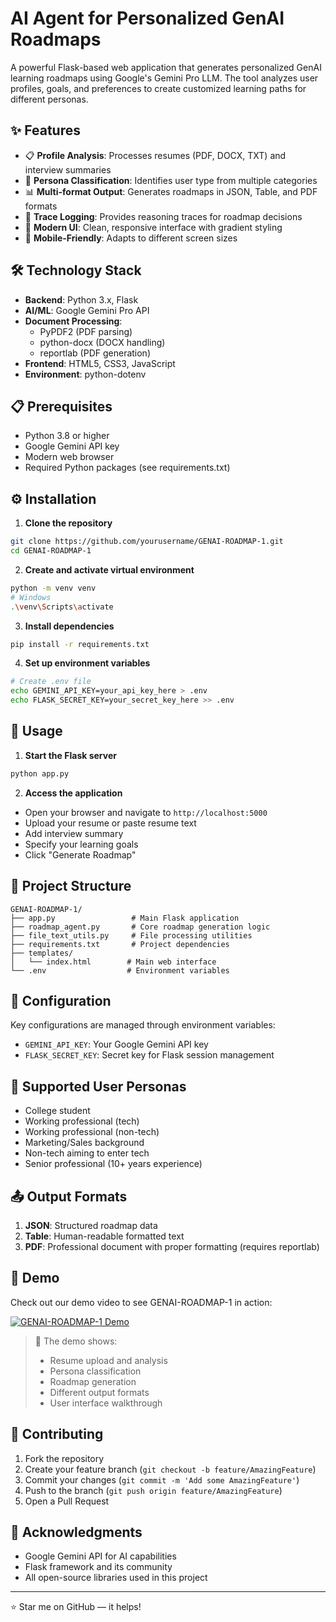 # AI Agent for Personalized GenAI Roadmaps

A powerful Flask-based web application that generates personalized GenAI learning roadmaps using Google's Gemini Pro LLM. The tool analyzes user profiles, goals, and preferences to create customized learning paths for different personas.

## ✨ Features

- 📋 **Profile Analysis**: Processes resumes (PDF, DOCX, TXT) and interview summaries
- 🎯 **Persona Classification**: Identifies user type from multiple categories
- 📊 **Multi-format Output**: Generates roadmaps in JSON, Table, and PDF formats
- 🔄 **Trace Logging**: Provides reasoning traces for roadmap decisions
- 🎨 **Modern UI**: Clean, responsive interface with gradient styling
- 📱 **Mobile-Friendly**: Adapts to different screen sizes

## 🛠️ Technology Stack

- **Backend**: Python 3.x, Flask
- **AI/ML**: Google Gemini Pro API
- **Document Processing**: 
  - PyPDF2 (PDF parsing)
  - python-docx (DOCX handling)
  - reportlab (PDF generation)
- **Frontend**: HTML5, CSS3, JavaScript
- **Environment**: python-dotenv

## 📋 Prerequisites

- Python 3.8 or higher
- Google Gemini API key
- Modern web browser
- Required Python packages (see requirements.txt)

## ⚙️ Installation

1. **Clone the repository**
```bash
git clone https://github.com/yourusername/GENAI-ROADMAP-1.git
cd GENAI-ROADMAP-1
```

2. **Create and activate virtual environment**
```bash
python -m venv venv
# Windows
.\venv\Scripts\activate
```

3. **Install dependencies**
```bash
pip install -r requirements.txt
```

4. **Set up environment variables**
```bash
# Create .env file
echo GEMINI_API_KEY=your_api_key_here > .env
echo FLASK_SECRET_KEY=your_secret_key_here >> .env
```

## 🚀 Usage

1. **Start the Flask server**
```bash
python app.py
```

2. **Access the application**
- Open your browser and navigate to `http://localhost:5000`
- Upload your resume or paste resume text
- Add interview summary
- Specify your learning goals
- Click "Generate Roadmap"

## 📁 Project Structure

```
GENAI-ROADMAP-1/
├── app.py                 # Main Flask application
├── roadmap_agent.py       # Core roadmap generation logic
├── file_text_utils.py     # File processing utilities
├── requirements.txt       # Project dependencies
├── templates/
│   └── index.html        # Main web interface
└── .env                  # Environment variables
```

## 🔧 Configuration

Key configurations are managed through environment variables:
- `GEMINI_API_KEY`: Your Google Gemini API key
- `FLASK_SECRET_KEY`: Secret key for Flask session management

## 🎯 Supported User Personas

- College student
- Working professional (tech)
- Working professional (non-tech)
- Marketing/Sales background
- Non-tech aiming to enter tech
- Senior professional (10+ years experience)

## 📤 Output Formats

1. **JSON**: Structured roadmap data
2. **Table**: Human-readable formatted text
3. **PDF**: Professional document with proper formatting (requires reportlab)

## 🎥 Demo

Check out our demo video to see GENAI-ROADMAP-1 in action:

[![GENAI-ROADMAP-1 Demo](https://img.youtube.com/vi/YOUR_VIDEO_ID/0.jpg)](https://www.youtube.com/watch?v=YOUR_VIDEO_ID)

> 🎯 The demo shows:
> - Resume upload and analysis
> - Persona classification
> - Roadmap generation
> - Different output formats
> - User interface walkthrough

## 🤝 Contributing

1. Fork the repository
2. Create your feature branch (`git checkout -b feature/AmazingFeature`)
3. Commit your changes (`git commit -m 'Add some AmazingFeature'`)
4. Push to the branch (`git push origin feature/AmazingFeature`)
5. Open a Pull Request

## 🙏 Acknowledgments

- Google Gemini API for AI capabilities
- Flask framework and its community
- All open-source libraries used in this project

---
⭐ Star me on GitHub — it helps!